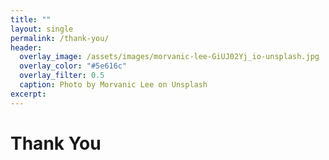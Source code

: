 ```yaml
---
title: ""
layout: single
permalink: /thank-you/
header:
  overlay_image: /assets/images/morvanic-lee-GiUJ02Yj_io-unsplash.jpg
  overlay_color: "#5e616c"
  overlay_filter: 0.5  
  caption: Photo by Morvanic Lee on Unsplash
excerpt:
---
```


# Thank You
